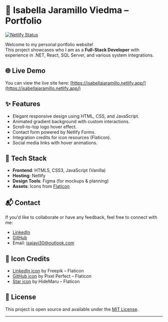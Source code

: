# 💼 Isabella Jaramillo Viedma – Portfolio

[![Netlify Status](https://api.netlify.com/api/v1/badges/5a288b06-ab2f-41c5-8f72-9ce3d11f4792/deploy-status)](https://app.netlify.com/projects/isabellajaramillo/deploys)


Welcome to my personal portfolio website!  
This project showcases who I am as a **Full-Stack Developer** with experience in .NET, React, SQL Server, and various system integrations.

## 🌐 Live Demo

You can view the live site here: [https://isabellajaramillo.netlify.app/](https://isabellajaramillo.netlify.app/)

## ✨ Features

- Elegant responsive design using HTML, CSS, and JavaScript.
- Animated gradient background with custom interactions.
- Scroll-to-top logo hover effect.
- Contact form powered by Netlify Forms.
- Integration credits for icon resources (Flaticon).
- Social media links with hover animations.

## 🧰 Tech Stack

- **Frontend**: HTML5, CSS3, JavaScript (Vanilla)
- **Hosting**: Netlify
- **Design Tools**: Figma (for mockups & planning)
- **Assets**: Icons from [Flaticon](https://www.flaticon.com/)


## 📬 Contact

If you'd like to collaborate or have any feedback, feel free to connect with me:

- [LinkedIn](https://www.linkedin.com/in/isabella-jaramillo-viedma)
- [GitHub](https://github.com/isabela3013)
- Email: isajavi30@outlook.com

## 🎨 Icon Credits

- [LinkedIn icon](https://www.flaticon.com/free-icons/linkedin) by Freepik – Flaticon  
- [GitHub icon](https://www.flaticon.com/free-icons/github) by Pixel Perfect – Flaticon  
- [Star icon](https://www.flaticon.com/free-icons/favorite) by HideMaru – Flaticon

## 📜 License

This project is open source and available under the [MIT License](LICENSE).

---





